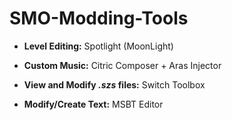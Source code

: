 # SMO-Modding-Tools


- **Level Editing:** Spotlight (MoonLight)

- **Custom Music:** Citric Composer + Aras Injector

- **View and Modify ***.szs*** files:** Switch Toolbox

- **Modify/Create Text:** MSBT Editor
